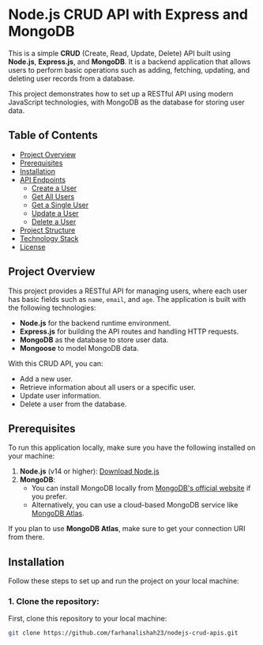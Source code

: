 # Node.js CRUD API with Express and MongoDB

This is a simple **CRUD** (Create, Read, Update, Delete) API built using **Node.js**, **Express.js**, and **MongoDB**. It is a backend application that allows users to perform basic operations such as adding, fetching, updating, and deleting user records from a database.

This project demonstrates how to set up a RESTful API using modern JavaScript technologies, with MongoDB as the database for storing user data.

## **Table of Contents**

- [Project Overview](#project-overview)
- [Prerequisites](#prerequisites)
- [Installation](#installation)
- [API Endpoints](#api-endpoints)
  - [Create a User](#1-create-a-user)
  - [Get All Users](#2-get-all-users)
  - [Get a Single User](#3-get-a-single-user)
  - [Update a User](#4-update-a-user)
  - [Delete a User](#5-delete-a-user)
- [Project Structure](#project-structure)
- [Technology Stack](#technology-stack)
- [License](#license)

## **Project Overview**

This project provides a RESTful API for managing users, where each user has basic fields such as `name`, `email`, and `age`. The application is built with the following technologies:

- **Node.js** for the backend runtime environment.
- **Express.js** for building the API routes and handling HTTP requests.
- **MongoDB** as the database to store user data.
- **Mongoose** to model MongoDB data.

With this CRUD API, you can:

- Add a new user.
- Retrieve information about all users or a specific user.
- Update user information.
- Delete a user from the database.

## **Prerequisites**

To run this application locally, make sure you have the following installed on your machine:

1. **Node.js** (v14 or higher): [Download Node.js](https://nodejs.org/en/)
2. **MongoDB**:
   - You can install MongoDB locally from [MongoDB's official website](https://www.mongodb.com/try/download/community) if you prefer.
   - Alternatively, you can use a cloud-based MongoDB service like [MongoDB Atlas](https://www.mongodb.com/cloud/atlas).

If you plan to use **MongoDB Atlas**, make sure to get your connection URI from there.

## **Installation**

Follow these steps to set up and run the project on your local machine:

### 1. **Clone the repository**:
   First, clone this repository to your local machine:
   ```bash
   git clone https://github.com/farhanalishah23/nodejs-crud-apis.git
